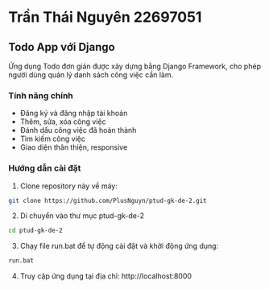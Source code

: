 # Trần Thái Nguyên 22697051

## Todo App với Django

Ứng dụng Todo đơn giản được xây dựng bằng Django Framework, cho phép người dùng quản lý danh sách công việc cần làm.

### Tính năng chính

- Đăng ký và đăng nhập tài khoản
- Thêm, sửa, xóa công việc
- Đánh dấu công việc đã hoàn thành
- Tìm kiếm công việc
- Giao diện thân thiện, responsive

### Hướng dẫn cài đặt

1. Clone repository này về máy:
```bash
git clone https://github.com/PlusNguyn/ptud-gk-de-2.git
```

2. Di chuyển vào thư mục ptud-gk-de-2
```bash
cd ptud-gk-de-2
```

3. Chạy file run.bat để tự động cài đặt và khởi động ứng dụng:
```bash
run.bat
```

4. Truy cập ứng dụng tại địa chỉ: http://localhost:8000
